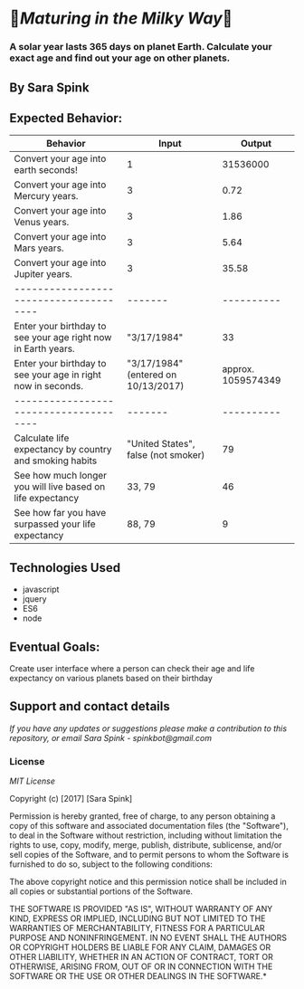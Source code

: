 # :milky_way:_Maturing in the Milky Way_:milky_way:
### A solar year lasts 365 days on planet Earth. Calculate your exact age and find out your age on other planets.
## By Sara Spink
## Expected Behavior:

| Behavior                             | Input | Output   |
|--------------------------------------|-------|----------|
| Convert your age into earth seconds! | 1     | 31536000 |
| Convert your age into Mercury years. | 3     | 0.72     |
| Convert your age into Venus years.   | 3     | 1.86     |
| Convert your age into Mars years.    | 3     | 5.64     |
| Convert your age into Jupiter years. | 3     | 35.58    |
|--------------------------------------|-------|----------|
| Enter your birthday to see your age right now in Earth years. | "3/17/1984" | 33  |
| Enter your birthday to see your age in right now in seconds. | "3/17/1984" (entered on 10/13/2017)   | approx. 1059574349  |
|--------------------------------------|-------|----------|
| Calculate life expectancy by country and smoking habits | "United States", false (not smoker) | 79 |
| See how much longer you will live based on life expectancy | 33, 79 | 46 |
| See how far you have surpassed your life expectancy | 88, 79 | 9 |

## Technologies Used
- javascript
- jquery
- ES6
- node

## Eventual Goals:
Create user interface where a person can check their age and life expectancy on various planets based on their birthday

## Support and contact details

_If you have any updates or suggestions please make a contribution to this repository, or email Sara Spink - spinkbot@gmail.com_

### License

_MIT License_

Copyright (c) [2017] [Sara Spink]

Permission is hereby granted, free of charge, to any person obtaining a copy of this software and associated documentation files (the "Software"), to deal in the Software without restriction, including without limitation the rights to use, copy, modify, merge, publish, distribute, sublicense, and/or sell copies of the Software, and to permit persons to whom the Software is furnished to do so, subject to the following conditions:

The above copyright notice and this permission notice shall be included in all copies or substantial portions of the Software.

THE SOFTWARE IS PROVIDED "AS IS", WITHOUT WARRANTY OF ANY KIND, EXPRESS OR IMPLIED, INCLUDING BUT NOT LIMITED TO THE WARRANTIES OF MERCHANTABILITY, FITNESS FOR A PARTICULAR PURPOSE AND NONINFRINGEMENT. IN NO EVENT SHALL THE AUTHORS OR COPYRIGHT HOLDERS BE LIABLE FOR ANY CLAIM, DAMAGES OR OTHER LIABILITY, WHETHER IN AN ACTION OF CONTRACT, TORT OR OTHERWISE, ARISING FROM, OUT OF OR IN CONNECTION WITH THE SOFTWARE OR THE USE OR OTHER DEALINGS IN THE SOFTWARE.*
